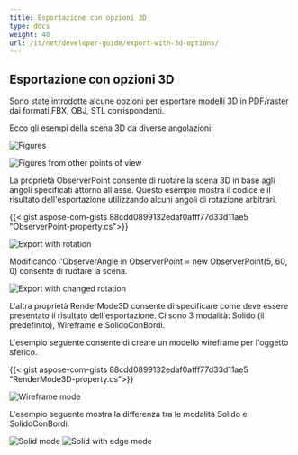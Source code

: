 ```yaml
---
title: Esportazione con opzioni 3D
type: docs
weight: 40
url: /it/net/developer-guide/export-with-3d-options/
---
```


## **Esportazione con opzioni 3D**

Sono state introdotte alcune opzioni per esportare modelli 3D in PDF/raster dai formati FBX, OBJ, STL corrispondenti.

Ecco gli esempi della scena 3D da diverse angolazioni:

![Figures](/_assets/guide/3d/fig1.png)

![Figures from other points of view](/_assets/guide/3d/fig2.png)

La proprietà ObserverPoint consente di ruotare la scena 3D in base agli angoli specificati attorno all'asse. Questo esempio mostra il codice e il risultato dell'esportazione utilizzando alcuni angoli di rotazione arbitrari.

{{< gist aspose-com-gists 88cdd0899132edaf0afff77d33d11ae5 "ObserverPoint-property.cs">}}

![Export with rotation](/_assets/guide/3d/fig3.png)

Modificando l'ObserverAngle in ObserverPoint = new ObserverPoint(5, 60, 0) consente di ruotare la scena.

![Export with changed rotation](/_assets/guide/3d/fig4.png)

L'altra proprietà RenderMode3D consente di specificare come deve essere presentato il risultato dell'esportazione. Ci sono 3 modalità: Solido (il predefinito), Wireframe e SolidoConBordi.

L'esempio seguente consente di creare un modello wireframe per l'oggetto sferico.

{{< gist aspose-com-gists 88cdd0899132edaf0afff77d33d11ae5 "RenderMode3D-property.cs">}}

![Wireframe mode](/_assets/guide/3d/fig5.png)

L'esempio seguente mostra la differenza tra le modalità Solido e SolidoConBordi.

![Solid mode](/_assets/guide/3d/fig6.png)
![Solid with edge mode](/_assets/guide/3d/fig7.png)
